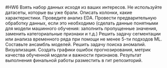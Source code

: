 #HW6
 Взять набор данных исходя из ваших интересов.
 Не используйте датасеты, которые вы уже брали.
 Описать колонки, какие характеристики.
 Проведите анализ EDA.
 Провести предварительную обработку данных, если это необходимо (сделать данные понятными для модели машинного обучения: заполнить пропущенные значения, заменить категориальные признаки и т.д.)
 Решить задачу сегментации или анализа временного ряда при помощи не менее 5-ти подходов ML. Составьте ансамбль моделей.
 Решить задачу поиска аномалий.
 Визуализация. Создать графики ошибок прогнозирования, метрик качества обученной модели и важности признаков.
 Результат выполнения финальной работы разместить в гит репозиторий.

